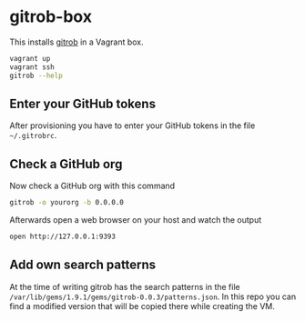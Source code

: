 # gitrob-box

This installs [gitrob](http://michenriksen.com/blog/gitrob-putting-the-open-source-in-osint/) in a Vagrant box.

```bash
vagrant up
vagrant ssh
gitrob --help
```

## Enter your GitHub tokens

After provisioning you have to enter your GitHub tokens in the file `~/.gitrobrc`.

## Check a GitHub org

Now check a GitHub org with this command

```bash
gitrob -o yourorg -b 0.0.0.0
```

Afterwards open a web browser on your host and watch the output

```bash
open http://127.0.0.1:9393
```

## Add own search patterns

At the time of writing gitrob has the search patterns in the file `/var/lib/gems/1.9.1/gems/gitrob-0.0.3/patterns.json`.
In this repo you can find a modified version that will be copied there while creating the VM.
